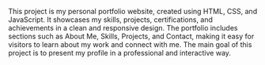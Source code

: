 This project is my personal portfolio website, created using HTML, CSS, and JavaScript. 
It showcases my skills, projects, certifications, and achievements in a clean and responsive design.
The portfolio includes sections such as About Me, Skills, Projects, and Contact, making it easy for visitors to learn about my work and connect with me. 
The main goal of this project is to present my profile in a professional and interactive way.
